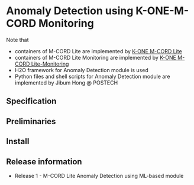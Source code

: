 # Anomaly Detection using K-ONE-M-CORD Monitoring

Note that
* containers of M-CORD Lite are implemented by [K-ONE M-CORD Lite](https://github.com/K-OpenNet/K-ONE-M-CORD-Lite)
* containers of M-CORD Lite Monitoring are implemented by [K-ONE M-CORD Lite-Monitoring](https://github.com/K-OpenNet/K-ONE-M-CORD-Lite-Monitoring)
* H2O framework for Anomaly Detection module is used
* Python files and shell scripts for Anomaly Detection module are implemented by Jibum Hong @ POSTECH

## Specification

## Preliminaries

## Install

## Release information
* Release 1 - M-CORD Lite Anomaly Detection using ML-based module
